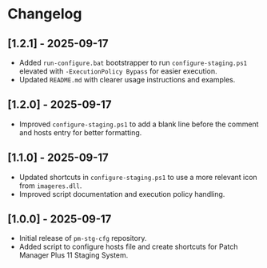 # Changelog

## [1.2.1] - 2025-09-17
- Added `run-configure.bat` bootstrapper to run `configure-staging.ps1` elevated with `-ExecutionPolicy Bypass` for easier execution.
- Updated `README.md` with clearer usage instructions and examples.

## [1.2.0] - 2025-09-17
- Improved `configure-staging.ps1` to add a blank line before the comment and hosts entry for better formatting.

## [1.1.0] - 2025-09-17
- Updated shortcuts in `configure-staging.ps1` to use a more relevant icon from `imageres.dll`.
- Improved script documentation and execution policy handling.

## [1.0.0] - 2025-09-17
- Initial release of `pm-stg-cfg` repository.
- Added script to configure hosts file and create shortcuts for Patch Manager Plus 11 Staging System.
